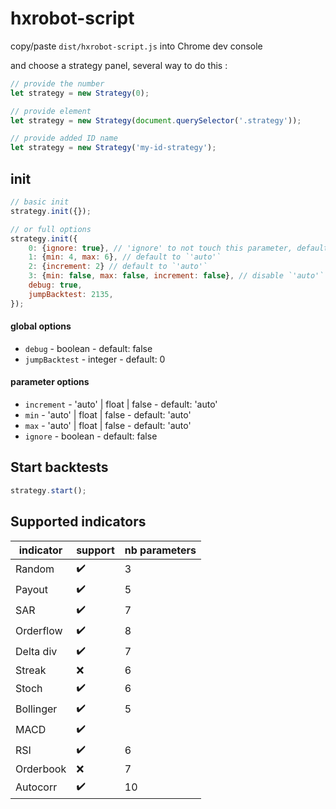 # hxrobot-script

copy/paste `dist/hxrobot-script.js` into Chrome dev console

and choose a strategy panel, several way to do this :

```javascript
// provide the number
let strategy = new Strategy(0);

// provide element
let strategy = new Strategy(document.querySelector('.strategy'));

// provide added ID name
let strategy = new Strategy('my-id-strategy');
```

## init

```javascript
// basic init
strategy.init({});

// or full options
strategy.init({
    0: {ignore: true}, // 'ignore' to not touch this parameter, default to `false`
    1: {min: 4, max: 6}, // default to `'auto'`
    2: {increment: 2} // default to `'auto'`
    3: {min: false, max: false, increment: false}, // disable `'auto'` mode
    debug: true,
    jumpBacktest: 2135,
});
```

#### global options

- `debug` - boolean - default: false
- `jumpBacktest` - integer - default: 0

#### parameter options

- `increment` - 'auto' | float | false - default: 'auto'
- `min` - 'auto' | float | false - default: 'auto'
- `max` - 'auto' | float | false - default: 'auto'
- `ignore` - boolean - default: false

## Start backtests

```javascript
strategy.start();
```

## Supported indicators

| indicator | support | nb parameters |
|-----------|---------|---------------|
| Random | :heavy_check_mark: | 3 |
| Payout | :heavy_check_mark: | 5 |
| SAR | :heavy_check_mark: | 7 |
| Orderflow | :heavy_check_mark: | 8 |
| Delta div | :heavy_check_mark: | 7 |
| Streak | :x: | 6 |
| Stoch | :heavy_check_mark: | 6 |
| Bollinger | :heavy_check_mark: | 5 |
| MACD | :heavy_check_mark: |  |
| RSI | :heavy_check_mark: | 6 |
| Orderbook | :x: | 7 |
| Autocorr | :heavy_check_mark: | 10 |
